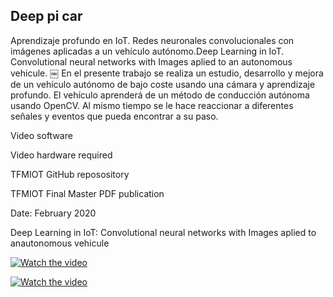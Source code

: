 ## Deep pi car 

Aprendizaje profundo en IoT. Redes neuronales convolucionales con imágenes aplicadas a un vehículo autónomo.Deep Learning in IoT. Convolutional neural networks with Images aplied to an autonomous vehicule.
￼
En el presente trabajo se realiza un estudio, desarrollo y mejora de un vehículo autónomo de bajo coste usando una cámara y aprendizaje profundo. El vehículo aprenderá de un método de conducción autónoma usando OpenCV. Al mismo tiempo se le hace reaccionar a diferentes señales y eventos que pueda encontrar a su paso.

Video software


Video hardware required

TFMIOT GitHub reposository

TFMIOT Final Master PDF publication

Date: February 2020


Deep Learning in IoT: Convolutional neural networks with Images aplied to anautonomous vehicule



[![Watch the video](https://img.youtube.com/vi/sb-ZzHXiuYA/maxresdefault.jpg)](https://youtu.be/sb-ZzHXiuYA)

[![Watch the video](https://img.youtube.com/vi/mCELCwrgiH4/maxresdefault.jpg)](https://youtu.be/mCELCwrgiH4)




